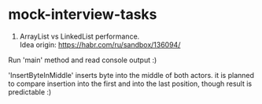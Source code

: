 # mock-interview-tasks

1) ArrayList vs LinkedList performance.                               
Idea origin: https://habr.com/ru/sandbox/136094/

Run 'main' method and read console output :) 

'InsertByteInMiddle' inserts byte into the middle of both actors. 
it is planned to compare insertion into the first and into the last position, 
though result is predictable :) 
